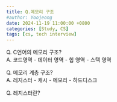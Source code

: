 ```yaml
---
title: Q.메모리 구조
#author: Yoojeong
date: 2024-11-19 11:00:00 +0800
categories: [Study, CS]
tags: [cs, tech interview]
---
```



Q. C언어의 메모리 구조?  
A. 코드영역 - 데이터 영역 - 힙 영역 - 스택 영역 


Q. 메모리 계층 구조?  
A. 레지스터 - 캐시 - 메모리 - 하드디스크  


 Q. 레지스터란?  